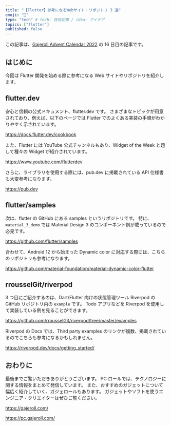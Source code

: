 ```yaml
---
title: "【Flutter】参考になるWebサイト・リポジトリ 3 選"
emoji: "🦁"
type: "tech" # tech: 技術記事 / idea: アイデア
topics: ["flutter"]
published: false
---
```


<!-- 注意: この記事には投稿前に確認する TODO が 0 件含まれています -->

この記事は、[Gajeroll Advent Calendar 2022](https://qiita.com/advent-calendar/2022/gajeroll) の 16 日目の記事です。

## はじめに

今回は Flutter 開発を始める際に参考になる Web サイトやリポジトリを紹介します。

## flutter.dev

安心と信頼の公式ドキュメント、flutter.dev です。
さまざまなトピックが用意されており、例えば、以下のページでは Flutter でのよくある実装の手順がわかりやすく示されています。

https://docs.flutter.dev/cookbook

また、Flutter には YouTube 公式チャンネルもあり、Widget of the Week と題して種々の Widget が紹介されています。

https://www.youtube.com/flutterdev

さらに、ライブラリを使用する際には、pub.dev に掲載されている API 仕様書も大変参考になります。

https://pub.dev

## flutter/samples

次は、flutter の GitHub にある samples というリポジトリです。
特に、`material_3_demo` では Material Design 3 のコンポーネント例が載っているので必見です。

https://github.com/flutter/samples

合わせて、Android 12 から始まった Dynamic color に対応する際には、こちらのリポジトリも参考になります。

https://github.com/material-foundation/material-dynamic-color-flutter

## rrousselGit/riverpod

3 つ目にご紹介するのは、Dart/Flutter 向けの状態管理ツール Riverpod の GitHub リポジトリ内の `example` です。
Todo アプリなどを Riverpod を使用して実装している例を見ることができます。

https://github.com/rrousselGit/riverpod/tree/master/examples

Riverpod の Docs では、Third party examples のリンクが複数、掲載されているのでこちらも参考になるかもしれません。

https://riverpod.dev/docs/getting_started/

## おわりに

最後までご覧いただきありがとうございます。
PC ロールでは、テクノロジーに関する情報をまとめて発信しています。
また、おすすめのガジェットについて幅広く紹介していく、ガジェロールもあります。
ガジェットやソフトを使うエンジニア・クリエイターはぜひご覧ください。

https://gajeroll.com/

https://pc.gajeroll.com/

